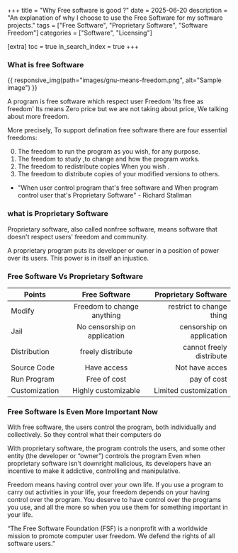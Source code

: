 +++
title = "Why Free software is good ?"
date = 2025-06-20
description = "An explanation of why I choose to use the Free Software for my software projects."
tags = ["Free Software", "Proprietary Software", "Software Freedom"]
categories = ["Software", "Licensing"]

[extra]
  toc = true
in_search_index = true
+++

### What is free Software 
<!-- {{ responsive_img(path="images/08-example.jpg", alt="Sample image") }} -->
{{ responsive_img(path="images/gnu-means-freedom.png", alt="Sample image") }}

A program is free software which respect user Freedom 'Its free as freedom' Its means Zero price but we are not taking about price, We talking about more freedom.

More precisely, To support defination free software there are four essential freedoms:

0. The freedom to run the program as you wish, for any purpose.
1. The freedom to study ,to change and  how the program works.
2. The freedom to redistribute copies When you wish . 
3. The freedom to distribute copies of your modified versions to others.


 
- "When user control program that's  free software and When program control user that's Proprietary Software" - Richard Stallman 

### what is Proprietary Software
Proprietary software, also called nonfree software, means software that doesn't respect users' freedom and community. 

 A proprietary program puts its developer or owner in a position of power over its users. This power is in itself an injustice.

### Free Software Vs Proprietary Software

|Points        | Free Software           | Proprietary Software  |
| ------------- |:-------------:| -----:|
|Modify     |Freedom to change anything | restrict to change thing  |
| Jail | No censorship on application       |  censorship on application  |
|Distribution|freely distribute| cannot freely distribute|
|Source Code| Have access | Not have acces |
|Run Program | Free of cost | pay of cost|
|Customization|Highly customizable | Limited customization |

### Free Software Is Even More Important Now

With free software, the users control the program, both individually and collectively. So they control what their computers do

With proprietary software, the program controls the users, and some other entity (the developer or “owner”) controls the program
Even when proprietary software isn't downright malicious, its developers have an incentive to make it addictive, controlling and manipulative.

Freedom means having control over your own life. If you use a program to carry out activities in your life, your freedom depends on your having control over the program. You deserve to have control over the programs you use, and all the more so when you use them for something important in your life.


 “The Free Software Foundation (FSF) is a nonprofit with a worldwide mission to promote computer user freedom. We defend the rights of all software users.”
